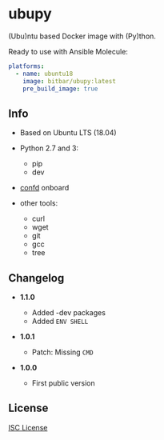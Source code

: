 # ubupy

(Ubu)ntu based Docker image with (Py)thon.

Ready to use with Ansible Molecule:

```yml
platforms:
  - name: ubuntu18
    image: bitbar/ubupy:latest
    pre_build_image: true
```

## Info

* Based on Ubuntu LTS (18.04)
* Python 2.7 and 3:

  * pip
  * dev

* [confd](https://github.com/kelseyhightower/confd) onboard
* other tools:

  * curl
  * wget
  * git
  * gcc
  * tree

## Changelog

* **1.1.0**

  * Added -dev packages
  * Added `ENV SHELL`

* **1.0.1**

  * Patch: Missing `CMD`

* **1.0.0**

  * First public version

## License

[ISC License](LICENSE)
